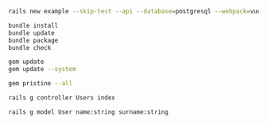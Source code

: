 ```bash
rails new example --skip-test --api --database=postgresql --webpack=vue
```

```bash
bundle install
bundle update
bundle package
bundle check
```

```bash
gem update
gem update --system

gem pristine --all
```

```bash
rails g controller Users index

rails g model User name:string surname:string 
```
